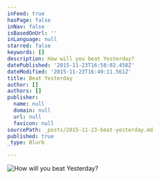 ```yaml
---
inFeed: true
hasPage: false
inNav: false
isBasedOnUrl: ''
inLanguage: null
starred: false
keywords: []
description: How will you beat Yesterday?
datePublished: '2015-11-23T16:58:02.458Z'
dateModified: '2015-11-23T16:49:11.561Z'
title: Beat Yesterday
author: []
authors: []
publisher:
  name: null
  domain: null
  url: null
  favicon: null
sourcePath: _posts/2015-11-23-beat-yesterday.md
published: true
_type: Blurb

---
```

![How will you beat Yesterday?](https://the-grid-user-content.s3-us-west-2.amazonaws.com/243896c8-f0f4-420e-bb6f-a5e116041164.gif)